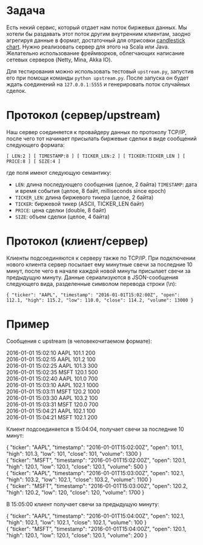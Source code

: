 # Задача
Есть некий сервис, который отдает нам поток биржевых данных. Мы хотели бы раздавать этот поток другим внутренним клиентам, заодно агрегируя данные в формат, достаточный для отрисовки [candlestick chart](https://en.wikipedia.org/wiki/Candlestick_chart). Нужно реализовать сервер для этого на Scala или Java. Желательно использование фреймворков, облегчающих написание сетевых серверов (Netty, Mina, Akka IO).

Для тестирования можно использовать тестовый `upstream.py`, запустив его при помощи команды `python upstream.py`. После запуска он будет ждать соединений на `127.0.0.1:5555` и генерировать поток случайных сделок.

# Протокол (сервер/upstream)
Наш сервер соединяется к провайдеру данных по протоколу TCP/IP, после чего тот начинает присылать биржевые сделки в виде сообщений следующего формата:

`[ LEN:2 ] [ TIMESTAMP:8 ] [ TICKER_LEN:2 ] [ TICKER:TICKER_LEN ] [ PRICE:8 ] [ SIZE:4 ]`

где поля имеют следующую семантику:

* `LEN`: длина последующего сообщения (целое, 2 байта)
`TIMESTAMP`: дата и время события (целое, 8 байт, milliseconds since epoch)
* `TICKER_LEN`: длина биржевого тикера (целое, 2 байта)
* `TICKER`: биржевой тикер (ASCII, TICKER_LEN байт)
* `PRICE`: цена сделки (double, 8 байт)
* `SIZE`: объем сделки (целое, 4 байта)
# Протокол (клиент/сервер)
Клиенты подсоединяются к серверу также по TCP/IP. При подключении нового клиента сервер посылает ему минутные свечи за последние 10 минут, после чего в начале каждой новой минуты присылает свечи за предыдущую минуту. Данные сериализуются в JSON-сообщения следующего вида, разделенные символом перевода строки (\n):

`{ "ticker": "AAPL", "timestamp": "2016-01-01T15:02:00Z", "open": 112.1, "high": 115.2, "low": 110.0, "close": 114.2, "volume": 13000 }`
# Пример
Сообщения c upstream (в человекочитаемом формате):

2016-01-01 15:02:10 AAPL 101.1 200  
2016-01-01 15:02:15 AAPL 101.2 100  
2016-01-01 15:02:25 AAPL 101.3 300  
2016-01-01 15:02:35 MSFT 120.1 500  
2016-01-01 15:02:40 AAPL 101.0 700  
2016-01-01 15:03:10 AAPL 102.1 1000  
2016-01-01 15:03:11 MSFT 120.2 1000  
2016-01-01 15:03:30 AAPL 103.2 100  
2016-01-01 15:03:31 MSFT 120.0 700  
2016-01-01 15:04:21 AAPL 102.1 100  
2016-01-01 15:04:21 MSFT 102.1 200

Клиент подсоединяется в 15:04:04, получает свечи за последние 10 минут:

{ "ticker": "AAPL", "timestamp": "2016-01-01T15:02:00Z", "open": 101.1, "high": 101.3, "low": 101, "close": 101, "volume": 1300 }  
{ "ticker": "MSFT", "timestamp": "2016-01-01T15:02:00Z", "open": 120.1, "high": 120.1, "low": 120.1, "close": 120.1, "volume": 500 }  
{ "ticker": "AAPL", "timestamp": "2016-01-01T15:03:00Z", "open": 102.1, "high": 103.2, "low": 102.1, "close": 103.2, "volume": 1100 }  
{ "ticker": "MSFT", "timestamp": "2016-01-01T15:03:00Z", "open": 120.2, "high": 120.2, "low": 120, "close": 120, "volume": 1700 }  

В 15:05:00 клиент получает свечи за предыдущую минуту:

{ "ticker": "AAPL", "timestamp": "2016-01-01T15:04:00Z", "open": 102.1, "high": 102.1, "low": 102.1, "close": 102.1, "volume": 100 }  
{ "ticker": "MSFT", "timestamp": "2016-01-01T15:04:00Z", "open": 120.1, "high": 120.1, "low": 120.1, "close": 120.1, "volume": 200 }